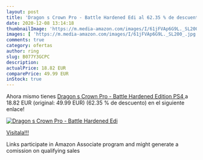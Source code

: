 ```yaml
---
layout: post
title: 'Dragon s Crown Pro - Battle Hardened Edi al 62.35 % de descuento'
date: 2020-12-08 13:14:18
thumbnailImage: 'https://m.media-amazon.com/images/I/61jFVAp6G9L._SL200_.jpg'
images: [ 'https://m.media-amazon.com/images/I/61jFVAp6G9L._SL200_.jpg' ]
comments: true
category: ofertas
author: ring
slug: B077Y3GCPC
description:
actualPrice: 18.82 EUR
comparePrice: 49.99 EUR
inStock: true
---
```


Ahora mismo tienes [Dragon s Crown Pro - Battle Hardened Edition  PS4 ](https://www.amazon.es/dp/B077Y3GCPC/?tag=tolees-21) a 18.82 EUR (original: 49.99 EUR) (62.35 %  de descuento) en el siguiente enlace!

[![Dragon s Crown Pro - Battle Hardened Edi](https://m.media-amazon.com/images/I/61jFVAp6G9L._SL200_.jpg)](https://www.amazon.es/dp/B077Y3GCPC/?tag=tolees-21)

[Visítala!!!](https://www.amazon.es/dp/B077Y3GCPC/?tag=tolees-21)

Links participate in Amazon Associate program and might generate a comission on qualifying sales
